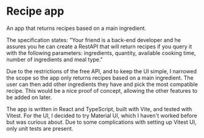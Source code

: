 # Recipe app

An app that returns recipes based on a main ingredient.

The specification states: "Your friend is a back-end developer and he assures you he can create a RestAPI that
will return recipes if you query it with the following parameters: ingredients, quantity, available cooking time, number of ingredients and meal type."

Due to the restrictions of the free API, and to keep the UI simple, I narrowed the scope so the app only returns recipes based on a main ingredient. The user can then add other ingredients they have and pick the most compatible recipe. This would be a nice proof of concept, allowing the other features to be added on later.

The app is written in React and TypeScript, built with Vite, and tested with Vitest. For the UI, I decided to try Material UI, which I haven't worked before but was curious about. Due to some complications with setting up Vitest UI, only unit tests are present.
